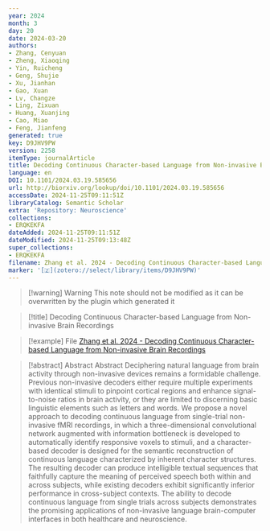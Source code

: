 ```yaml
---
year: 2024
month: 3
day: 20
date: 2024-03-20
authors:
- Zhang, Cenyuan
- Zheng, Xiaoqing
- Yin, Ruicheng
- Geng, Shujie
- Xu, Jianhan
- Gao, Xuan
- Lv, Changze
- Ling, Zixuan
- Huang, Xuanjing
- Cao, Miao
- Feng, Jianfeng
generated: true
key: D9JHV9PW
version: 2258
itemType: journalArticle
title: Decoding Continuous Character-based Language from Non-invasive Brain Recordings
language: en
DOI: 10.1101/2024.03.19.585656
url: http://biorxiv.org/lookup/doi/10.1101/2024.03.19.585656
accessDate: 2024-11-25T09:11:51Z
libraryCatalog: Semantic Scholar
extra: 'Repository: Neuroscience'
collections:
- ERQKEKFA
dateAdded: 2024-11-25T09:11:51Z
dateModified: 2024-11-25T09:13:48Z
super_collections:
- ERQKEKFA
filename: Zhang et al. 2024 - Decoding Continuous Character-based Language from Non-invasive Brain Recordings
marker: '[🇿](zotero://select/library/items/D9JHV9PW)'
---
```



 > 
 > \[!warning\] Warning
 > This note should not be modified as it can be overwritten by the plugin which generated it

 > 
 > \[!title\] Decoding Continuous Character-based Language from Non-invasive Brain Recordings

 > 
 > \[!example\] File
 > [Zhang et al. 2024 - Decoding Continuous Character-based Language from Non-invasive Brain Recordings](Zhang%20et%20al.%202024%20-%20Decoding%20Continuous%20Character-based%20Language%20from%20Non-invasive%20Brain%20Recordings.pdf)

 > 
 > \[!abstract\] Abstract
 > Abstract
 > Deciphering natural language from brain activity through non-invasive devices remains a formidable challenge. Previous non-invasive decoders either require multiple experiments with identical stimuli to pinpoint cortical regions and enhance signal-to-noise ratios in brain activity, or they are limited to discerning basic linguistic elements such as letters and words. We propose a novel approach to decoding continuous language from single-trial non-invasive fMRI recordings, in which a three-dimensional convolutional network augmented with information bottleneck is developed to automatically identify responsive voxels to stimuli, and a character-based decoder is designed for the semantic reconstruction of continuous language characterized by inherent character structures. The resulting decoder can produce intelligible textual sequences that faithfully capture the meaning of perceived speech both within and across subjects, while existing decoders exhibit significantly inferior performance in cross-subject contexts. The ability to decode continuous language from single trials across subjects demonstrates the promising applications of non-invasive language brain-computer interfaces in both healthcare and neuroscience.
